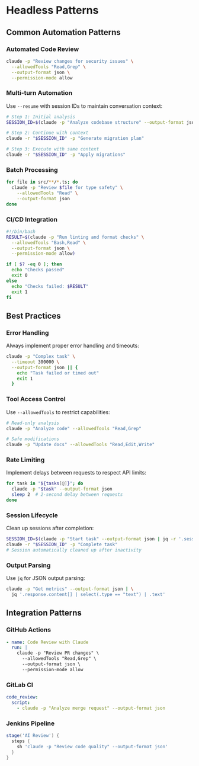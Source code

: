 # Headless Patterns

## Common Automation Patterns

### Automated Code Review
```bash
claude -p "Review changes for security issues" \
  --allowedTools "Read,Grep" \
  --output-format json \
  --permission-mode allow
```

### Multi-turn Automation
Use `--resume` with session IDs to maintain conversation context:

```bash
# Step 1: Initial analysis
SESSION_ID=$(claude -p "Analyze codebase structure" --output-format json | jq -r '.sessionId')

# Step 2: Continue with context
claude -r "$SESSION_ID" -p "Generate migration plan"

# Step 3: Execute with same context
claude -r "$SESSION_ID" -p "Apply migrations"
```

### Batch Processing
```bash
for file in src/**/*.ts; do
  claude -p "Review $file for type safety" \
    --allowedTools "Read" \
    --output-format json
done
```

### CI/CD Integration
```bash
#!/bin/bash
RESULT=$(claude -p "Run linting and format checks" \
  --allowedTools "Bash,Read" \
  --output-format json \
  --permission-mode allow)

if [ $? -eq 0 ]; then
  echo "Checks passed"
  exit 0
else
  echo "Checks failed: $RESULT"
  exit 1
fi
```

## Best Practices

### Error Handling
Always implement proper error handling and timeouts:

```bash
claude -p "Complex task" \
  --timeout 300000 \
  --output-format json || {
    echo "Task failed or timed out"
    exit 1
  }
```

### Tool Access Control
Use `--allowedTools` to restrict capabilities:

```bash
# Read-only analysis
claude -p "Analyze code" --allowedTools "Read,Grep"

# Safe modifications
claude -p "Update docs" --allowedTools "Read,Edit,Write"
```

### Rate Limiting
Implement delays between requests to respect API limits:

```bash
for task in "${tasks[@]}"; do
  claude -p "$task" --output-format json
  sleep 2  # 2-second delay between requests
done
```

### Session Lifecycle
Clean up sessions after completion:

```bash
SESSION_ID=$(claude -p "Start task" --output-format json | jq -r '.sessionId')
claude -r "$SESSION_ID" -p "Complete task"
# Session automatically cleaned up after inactivity
```

### Output Parsing
Use `jq` for JSON output parsing:

```bash
claude -p "Get metrics" --output-format json | \
  jq '.response.content[] | select(.type == "text") | .text'
```

## Integration Patterns

### GitHub Actions
```yaml
- name: Code Review with Claude
  run: |
    claude -p "Review PR changes" \
      --allowedTools "Read,Grep" \
      --output-format json \
      --permission-mode allow
```

### GitLab CI
```yaml
code_review:
  script:
    - claude -p "Analyze merge request" --output-format json
```

### Jenkins Pipeline
```groovy
stage('AI Review') {
  steps {
    sh 'claude -p "Review code quality" --output-format json'
  }
}
```